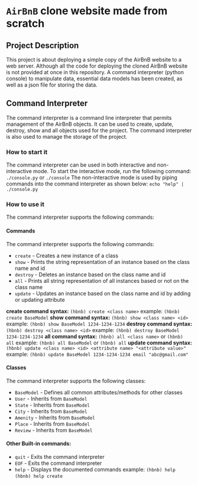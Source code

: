 # `AirBnB` clone website made from scratch
## Project Description
This project is about deploying a simple copy of the AirBnB website to a web server. Although all the code for deploying the cloned AirBnB website is not provided at once in this repository. A command interpreter (python console) to manipulate data, essential data models has been created, as well as a json file for storing the data.

## Command Interpreter
The command interpreter is a command line interpreter that permits management of the AirBnB objects. It can be used to create, update, destroy, show and all objects used for the project. The command interpreter is also used to manage the storage of the project.
### How to start it
The command interpreter can be used in both interactive and non-interactive mode. To start the interactive mode, run the following command:
```./console.py``` or ```./console```
The non-interactive mode is used by piping commands into the command interpreter as shown below:
```echo "help" | ./console.py```
### How to use it
The command interpreter supports the following commands:
#### Commands
The command interpreter supports the following commands:
* ```create``` - Creates a new instance of a class
* ```show``` - Prints the string representation of an instance based on the class name and id
* ```destroy``` - Deletes an instance based on the class name and id
* ```all``` - Prints all string representation of all instances based or not on the class name
* ```update``` - Updates an instance based on the class name and id by adding or updating attribute

**create command syntax:**
```(hbnb) create <class name>```
example:
```(hbnb) create BaseModel```
**show command syntax:**
```(hbnb) show <class name> <id>```
example:
```(hbnb) show BaseModel 1234-1234-1234```
**destroy command syntax:**
```(hbnb) destroy <class name> <id>```
example:
```(hbnb) destroy BaseModel 1234-1234-1234```
**all command syntax:**
```(hbnb) all <class name>``` or ```(hbnb) all```
example:
```(hbnb) all BaseModel``` or ```(hbnb) all```
**update command syntax:**
```(hbnb) update <class name> <id> <attribute name> "<attribute value>"```
example:
```(hbnb) update BaseModel 1234-1234-1234 email "abc@gmail.com"```

#### Classes
The command interpreter supports the following classes:
* ```BaseModel``` - Defines all common attributes/methods for other classes
* ```User``` - Inherits from ```BaseModel```
* ```State``` - Inherits from ```BaseModel```
* ```City``` - Inherits from ```BaseModel```
* ```Amenity``` - Inherits from ```BaseModel```
* ```Place``` - Inherits from ```BaseModel```
* ```Review``` - Inherits from ```BaseModel```

#### Other Built-in commands:
* ```quit``` - Exits the command interpreter
* ```EOF``` - Exits the command interpreter
* ```help``` - Displays the documented commands
example:
```(hbnb) help```
```(hbnb) help create```
